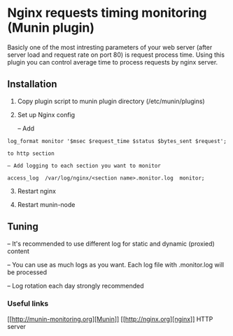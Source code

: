 Nginx requests timing monitoring (Munin plugin)
======================

Basicly one of the most intresting parameters of your web server (after server load and request rate on port 80) is request process time.
Using this plugin you can control average time to process requests by nginx server.

## Installation

 1. Copy plugin script to munin plugin directory (/etc/munin/plugins)
 
 2. Set up Nginx config 
 
    – Add 
   ```
   log_format monitor '$msec $request_time $status $bytes_sent $request';
   ``` 
    to http section
    
    – Add logging to each section you want to monitor
    
   ```
   access_log  /var/log/nginx/<section name>.monitor.log  monitor;
   ```
    
 3. Restart nginx
 
 4. Restart munin-node
 
## Tuning

 – It's recommended to use different log for static and dynamic (proxied) content
 
 – You can use as much logs as you want. Each log file with .monitor.log will be processed
 
 – Log rotation each day strongly recommended

### Useful links

[[http://munin-monitoring.org][Munin]]
[[http://nginx.org][nginx]] HTTP server
